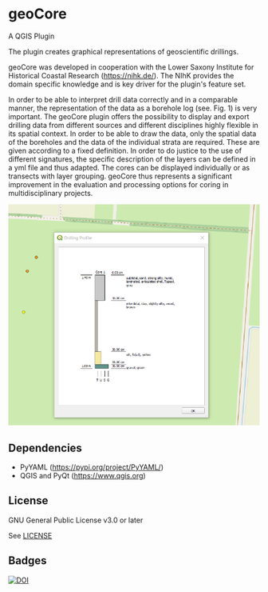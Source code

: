 # geoCore

A QGIS Plugin

The plugin creates graphical representations of geoscientific drillings.

geoCore was developed in cooperation with the Lower Saxony Institute for Historical Coastal Research (https://nihk.de/). The NIhK provides the domain specific knowledge and is key driver for the plugin's feature set.

In order to be able to interpret drill data correctly and in a comparable manner, the representation of the data as a borehole log (see. Fig. 1) is very important. The geoCore plugin offers the possibility to display and export drilling data from different sources and different disciplines highly flexible in its spatial context. In order to be able to draw the data, only the spatial data of the boreholes and the data of the individual strata are required. These are given according to a fixed definition. In order to do justice to the use of different signatures, the specific description of the layers can be defined in a yml file and thus adapted. The cores can be displayed individually or as transects with layer grouping. geoCore thus represents a significant improvement in the evaluation and processing options for coring in multidisciplinary projects.

![single core](img/single_core_qgis.png)


## Dependencies

* PyYAML (https://pypi.org/project/PyYAML/)
* QGIS and PyQt (https://www.qgis.org)

## License

GNU General Public License v3.0 or later

See [LICENSE](LICENSE)

## Badges

[![DOI](https://zenodo.org/badge/DOI/10.5281/zenodo.4347497.svg)](https://doi.org/10.5281/zenodo.4347497)